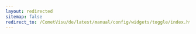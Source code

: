 ```yaml
---
layout: redirected
sitemap: false
redirect_to: /CometVisu/de/latest/manual/config/widgets/toggle/index.html
---
```


